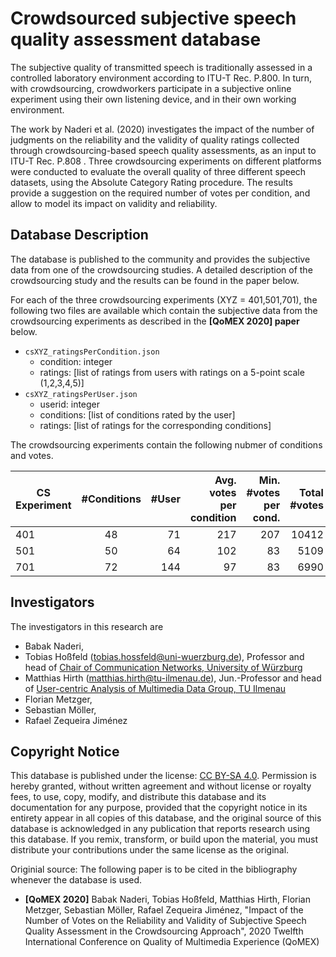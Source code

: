 # Crowdsourced subjective speech quality assessment database

The subjective quality of transmitted speech is traditionally assessed in a controlled laboratory environment according to ITU-T Rec. P.800. In turn, with crowdsourcing, crowdworkers participate in a subjective online experiment using their own listening device, and in their own working environment.

The work by Naderi et al. (2020) investigates the impact of the number of judgments on the reliability and the validity of quality
ratings collected through crowdsourcing-based speech quality assessments, as an input to ITU-T Rec. P.808 . Three crowdsourcing
experiments on different platforms were conducted to evaluate the overall quality of three different speech datasets, using the
Absolute Category Rating procedure. The results provide a suggestion on the required number of votes per condition, and allow to
model its impact on validity and reliability.

## Database Description
The database is published to the community and provides the subjective data from one of the crowdsourcing studies. A detailed description of the crowdsourcing study and the results can be found in the paper below. 

For each of the three crowdsourcing experiments (XYZ = 401,501,701), the following two files are available which contain the subjective data from the crowdsourcing experiments as described in the **[QoMEX 2020] paper** below.

* `csXYZ_ratingsPerCondition.json`
  * condition: integer
  * ratings: [list of ratings from users with ratings on a 5-point scale (1,2,3,4,5)]
* `csXYZ_ratingsPerUser.json`
  * userid: integer
  * conditions: [list of conditions rated by the user]
  * ratings: [list of ratings for the corresponding conditions]

The crowdsourcing experiments contain the following nubmer of conditions and votes.

| CS Experiment | #Conditions | #User  | Avg. votes per condition | Min. #votes per cond. | Total #votes |
| ------------- |:-----------:| ------:|-------------------------:|----------------------:|-------------:|
| 401 | 48 | 71 | 217 | 207 | 10412 |
| 501 | 50 | 64 | 102 | 83 | 5109 |
| 701 | 72 | 144 | 97 | 83 | 6990 |

## Investigators
The investigators in this research are
* Babak Naderi, 
* Tobias Hoßfeld (tobias.hossfeld@uni-wuerzburg.de), Professor and head of [Chair of Communication Networks, University of Würzburg](http://www.comnet.informatik.uni-wuerzburg.de/)
* Matthias Hirth (matthias.hirth@tu-ilmenau.de), Jun.-Professor and head of [User-centric Analysis of Multimedia Data Group, TU Ilmenau](https://www.tu-ilmenau.de/en/mt-nam/)
* Florian Metzger,
* Sebastian Möller, 
* Rafael Zequeira Jiménez

## Copyright Notice
This database is published under the license: [CC BY-SA 4.0](https://creativecommons.org/licenses/by-sa/4.0/).
Permission is hereby granted, without written agreement and without license or royalty fees, to use, copy, modify, and distribute this database and its documentation for any purpose, provided that the copyright notice in its entirety appear in all copies of this database, and the original source of this database is acknowledged in any publication that reports research using this database. If you remix, transform, or build upon the material, you must distribute your contributions under the same license as the original.

Originial source: The following paper is to be cited in the bibliography whenever the database is used.
* **[QoMEX 2020]** Babak Naderi, Tobias Hoßfeld, Matthias Hirth, Florian Metzger, Sebastian Möller, Rafael Zequeira Jiménez, "Impact of the Number of Votes on the Reliability and Validity of Subjective Speech Quality Assessment in the Crowdsourcing Approach", 2020 Twelfth International Conference on Quality of Multimedia Experience (QoMEX)
